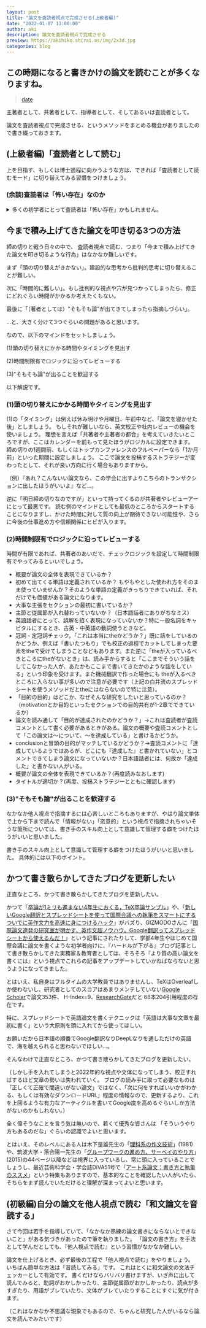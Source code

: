 ```yaml
---
layout: post
title: "論文を査読者視点で完成させる(上級者編)"
date: "2022-01-07 13:00:00"
author: aki
description: 論文を査読者視点で完成させる
preview: https://akihiko.shirai.as/img/2x3d.jpg
categories: blog
---
```



## この時期になると書きかけの論文を読むことが多くなりますね。

<blockquote class="twitter-tweet" data-width="550" data-dnt="true"><p lang="ja" dir="ltr"></p><a href="https://twitter.com/o_ob/status/1479260282103173123">date</a></blockquote>

主著者として、共著者として、指導者として、そしてあるいは査読者として。

論文を査読者視点で完成させる、というメソッドをまとめる機会がありましたので書き綴っておきます。


## (上級者編)「査読者として読む」

上を目指す、もしくは博士過程に向かうような方は、できれば「査読者として読むモード」に切り替えてみる習慣をつけましょう。


### (余談)査読者は「怖い存在」なのか
<details><summary>多くの初学者にとって査読者は「怖い存在」かもしれません。</summary><div>

しかし考えてみてください、あなたが査読付き論文を1本通せば、そこには最低でも2～3名のピアレビューア、つまり同じような「分野に関わるライバル(かもしれない)研究者」がいます。
彼らは、あなたの論文を「絶対ぶっ潰す！」というつもりで読むかもしれませんし、「まあいいんじゃないの～？」というユルい感じ、もしくは「この論文が採択された時に、読者である後進の研究者にどんな貢献ができるか？」という建設的・教育的視点で読むかもしれません。
査読ポリシーやその学会の査読基準などに書かれています。
そして『絶対ぶっ潰す！』という視点だけでコメントを書いていると、最近だとハラスメントと間違われる可能性もあるので、そういう査読コメントを受け取った人は、一度学会の行動規範(code of conduct)やアンチハラスメントポリシーなどを見直してみましょう。そういうマナーやポリシーが整備されていない学会の場合は、査読を引き戻すぐらいの勇気があったほうがいいと思います。

この手の学会のエディタとして担当する人は、細心注意して査読者の姿勢を見てあげる必要があります。強い査読コメントで殴られて育った人が、知らないうちに他者を殴っている場合があります。
学会の論文委員会の目的としては「よい論文が生まれればいい」なのでしょうが、
学会として「殴ることでしか研鑽方法を知らない」という団体になると、新しく多様な人材がほとんど入ってこなくなり、採択される論文も出身研究室などが限られて行き、矮小な分野に限られて行く傾向になりますので、
そのあたりにも注意が欲しいところです。

もし、その学会において「査読者が怖い存在」なのだとすると、その時点で学会運営側は、いろいろコミュニケーションを見直していく必要があると考えます（が、これはまた別の機会に筆を執りたいと思います）。
</div></details>


## 今まで積み上げてきた論文を叩き切る3つの方法

締め切りと戦う日々の中で、
査読者視点で読む、つまり「今まで積み上げてきた論文を叩き切るような行為」はなかなか難しいです。

まず「頭の切り替えがきかない」。建設的な思考から批判的思考に切り替えることが難しい。

次に「時間的に難しい」。もし批判的な視点や穴が見つかってしまったら、修正にどれぐらい時間がかかるか考えたくもない。

最後に「（著者としては）"そもそも論"が出てきてしまったら指摘しづらい」。

…と、大きく分けて3つぐらいの問題があると思います。

なので、以下のマインドをセットしましょう。

(1)頭の切り替えにかかる時間やタイミングを見出す

(2)時間制限有でロジックに沿ってレビューする

(3)"そもそも論"が出ることを歓迎する

以下解説です。

### (1)頭の切り替えにかかる時間やタイミングを見出す

(1)の「タイミング」は例えば休み明けや月曜日、午前中など、「論文を寝かせた後」としましょう。
もしそれが難しいなら、英文校正や社内レビューの機会を使いましょう。
理想を言えば「共著者や主著者の都合」を考えていきたいところですが、ここはカレンダーを前もって見たほうがロジカルに設定できます。
締め切りの1週間前、もしくはトップカンファレンスのフルペーパーなら「1か月前」といった期間に設定しましょう。
ここで論文を投稿するストラテジーが変わったとして、それが良い方向に行く場合もありますから。

（例）『あれ？こんないい論文なら、この学会に出すよりこちらのトランザクションに出したほうがいいよ』など…。

逆に「明日締め切りなのですが」といって持ってくるのが共著者やレビューアーにとって最悪です。
読む側のマインドとしても最低のところからスタートすることになりますし、かけた時間に対して質の向上が期待できない可能性や、さらに今後の仕事進め方や信頼関係にヒビが入ります。

### (2)時間制限有でロジックに沿ってレビューする

時間が有限であれば、共著者のあいだで、チェックロジックを設定して時間制限有でやってみるといいでしょう。

- 概要が論文の全体を表現できているか？
- 初めて出てくる単語は定義されているか？
もやもやとした使われ方をそのまま使っていませんか？そのような単語の定義がきっちりできていれば、それだけでも価値がある論文になります。
- 大事な主張をセクションの最初に書いているか？
- 主節と従属節が入れ替わっていないか？（日本語話者にありがちなミス）
- 英語話者にとって、誤解を招く表現になっていないか？特に一般名詞をキャピタルにするとき、古英・中英語の動詞使うときなど。
- 冠詞・定冠詞チェック。「これは本当にtheかどうか？」既に話をしているのかどうか、例えば「書いたつもり」でも校正の過程でカットしてしまった要素をtheで受けてしまうことなどもあります。また逆に「theが入っているべきところにtheがないとき」は、読み手からすると「ここまでそういう話をしてこなかった人が、あたかもここまで書いてきたかのような話をしている」という印象を受けます。また機械翻訳で作った場合にも theが入るべきところに入らない事が多いので注意が必要です（上記の白井流のスプレッドシートを使うメソッドだとtheにはならないので特に注意）。
- 「目的の目的」はどこか、なぜそんな研究をしたいと思っているのか？（motivationとか目的といったセクションでの目的共有が1-2章でできているか）
- 論文を読み通して「目的が達成されたのかどうか？」→これは査読者が査読コメントとして書く必要があるときがある。論文の概要や査読コメントとして「この論文は～について、～を達成している」と書けるかどうか。
- conclusionと冒頭の目的がマッチしているかどうか？→査読コメントに「達成しているようではあるが、どこにも『達成した』と書かれていない」とコメントできてしまう論文になっていないか？日本語話者には、何故か「達成した」と書かない人がいる。
- 概要が論文の全体を表現できているか？(再度読みなおします)
- タイトルが適切か？(再度、投稿ストラテジーとともに確認します)


### (3)"そもそも論"が出ることを歓迎する

なかなか他人視点で指摘するには心苦しいところもありますが、やはり論文単体で上から下まで読んで「情報がない」「恣意的」という視点で指摘されちゃいそうな箇所については、書き手のスキル向上として意識して管理する癖をつけたほうがいいと思いました。

書き手のスキル向上として意識して管理する癖をつけたほうがいいと思いました。
具体的には以下のポイント。


## かつて書き散らかしてきたブログを更新したい

正直なところ、かつて書き散らかしてきたブログを更新したい。

かつて「[卒論が1ミリも進まない4年生におくる，TeX卒論サンプル](https://akihiko.shirai.as/tex-sample.html)」や、「[新しいGoogle翻訳とスプレッドシートを使って国際会議への執筆をスマートにするついでに英作文力を高速に身につけるハック](https://aki.shirai.as/2017/02/google-translate-and-spreadsheet-for-international-submission/)」がバズり、GIZMODOさんに「[国際論文連発の研究室が明かす、英作文超ノウハウ。Google翻訳ってスプレッドシートから使えるんだ！](https://www.gizmodo.jp/2017/03/google_translate_spreadsheet.html)」という記事にされたりして、学部4年生やはじめて国際会議に論文を書くような初学者向けに、『ハードルが下がる』ブログ記事として書き散らかしてきた実務家＆教育者としては、そろそろ『より質の高い論文を書くには』という視点でこれらの記事をアップデートしていかねばならないと思うようになってきました。

とはいえ、私自身はフルタイムの大学教員ではありませんし、TeXはOverleafしか使わないし、研究者としてのスコアはあまりメンテしていない[Google Scholar](https://scholar.google.com/citations?user=9QZTl2AAAAAJ&hl=ja)で論文353件、 H-Index=9、[ResearchGate](https://www.researchgate.net/profile/Akihiko-Shirai)だと 68本204引用程度の存在です。


特に、スプレッドシートで英語論文を書くテクニックは「英語は大事な文章を最初に書く」という大原則を頭に入れてから使ってほしい。

お願いだから日本語の順番でGoogle翻訳なりDeepLなりを通しただけの英語で、海を越えられると思わないでほしい…。

そんなわけで正直なところ、かつて書き散らかしてきたブログを更新したい。

（しかし手を入れてしまうと2022年的な視点や文体になってしまう、校正すればするほど文章の勢いは失われていく。
ブログの読み手に取って必要なものは「正しくて正確で間違いがない論文」ではなく、「次に何をすればいいかがわかる、もしくは有効なダウンロードURL」程度の情報なので、更新するより、これを上回るような有力なアーティクルを書いてGoogle度を高めるぐらいしか方法がないのかもしれない。）

全く偉そうなことを言う気は無いので、若くて優秀な皆さんは
「そういうやり方もあるのだな」ぐらいの認識でよいと思います。

とはいえ、そのレベルにある人は木下是雄先生の「[理科系の作文技術](https://www.amazon.co.jp/%E7%90%86%E7%A7%91%E7%B3%BB%E3%81%AE%E4%BD%9C%E6%96%87%E6%8A%80%E8%A1%93-%E4%B8%AD%E5%85%AC%E6%96%B0%E6%9B%B8-624-%E6%9C%A8%E4%B8%8B-%E6%98%AF%E9%9B%84/dp/4121006240?tag=amazonas-22)」(1981)や、筑波大学・落合陽一先生の「[グループワークの進め方、サーベイのやり方](https://www.slideshare.net/Ochyai/1-ftma15)」(2015)の44ページ以降などは視界に入っているし、常に頭に入っていることでしょうし、最近芸術科学会・学会誌DiVA51号で「[アート系論文：書き方と執筆のススメ](https://art-science.org/diva/)」という特集もありますので、基本的なことを確認したい人がいたら、そちらをまず読んでいただけると理解が深まってよいと思います。


## (初級編)自分の論文を他人視点で読む「和文論文を音読する」

さて今回は若手を指導していて、「なかなか熟練の論文書きにならないとできないこと」がある気づきがあったので筆を執りました。
「論文の書き方」を手法として学んだとしても、『他人視点で読む』という習慣がなかなか難しい。

論文を仕上げるとき、必ず最後の工程で「他人視点で読む」をやりましょう。
いちばん簡単な方法は「音読してみる」です。
これはとくに和文論文の文法チェッカーとして有効です。
書くだけならバリバリ書けますが、いざ声に出して読んでみると、助詞がおかしかったり、主節従属節がおかしかったり、読点が多すぎたり、用語がブレていたり、文体がブレていたりすることにすぐに気が付きます。

（これはなかなか不思議な現象でもあるので、ちゃんと研究した人がいるなら論文を読んでみたいです）
